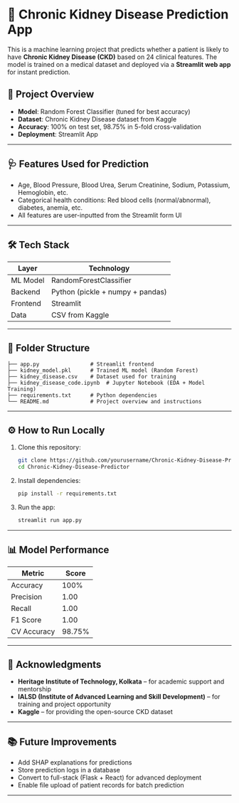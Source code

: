 
# 🧬 Chronic Kidney Disease Prediction App

This is a machine learning project that predicts whether a patient is likely to have **Chronic Kidney Disease (CKD)** based on 24 clinical features. The model is trained on a medical dataset and deployed via a **Streamlit web app** for instant prediction.

## 📌 Project Overview

- **Model**: Random Forest Classifier (tuned for best accuracy)
- **Dataset**: Chronic Kidney Disease dataset from Kaggle
- **Accuracy**: 100% on test set, 98.75% in 5-fold cross-validation
- **Deployment**: Streamlit App

---

## 🩺 Features Used for Prediction

- Age, Blood Pressure, Blood Urea, Serum Creatinine, Sodium, Potassium, Hemoglobin, etc.
- Categorical health conditions: Red blood cells (normal/abnormal), diabetes, anemia, etc.
- All features are user-inputted from the Streamlit form UI

---

## 🛠️ Tech Stack

| Layer     | Technology             |
|-----------|------------------------|
| ML Model  | RandomForestClassifier |
| Backend   | Python (pickle + numpy + pandas) |
| Frontend  | Streamlit              |
| Data      | CSV from Kaggle        |

---

## 📁 Folder Structure

```
├── app.py                # Streamlit frontend
├── kidney_model.pkl      # Trained ML model (Random Forest)
├── kidney_disease.csv    # Dataset used for training
├── kidney_disease_code.ipynb  # Jupyter Notebook (EDA + Model Training)
├── requirements.txt      # Python dependencies
└── README.md             # Project overview and instructions
```

---

## ⚙️ How to Run Locally

1. Clone this repository:
   ```bash
   git clone https://github.com/yourusername/Chronic-Kidney-Disease-Predictor.git
   cd Chronic-Kidney-Disease-Predictor
   ```

2. Install dependencies:
   ```bash
   pip install -r requirements.txt
   ```

3. Run the app:
   ```bash
   streamlit run app.py
   ```

---

## 📊 Model Performance

| Metric        | Score     |
|---------------|-----------|
| Accuracy      | 100%      |
| Precision     | 1.00      |
| Recall        | 1.00      |
| F1 Score      | 1.00      |
| CV Accuracy   | 98.75%    |

---

## 🙌 Acknowledgments

- **Heritage Institute of Technology, Kolkata** – for academic support and mentorship  
- **IALSD (Institute of Advanced Learning and Skill Development)** – for training and project opportunity  
- **Kaggle** – for providing the open-source CKD dataset

---

## 📚 Future Improvements

- Add SHAP explanations for predictions
- Store prediction logs in a database
- Convert to full-stack (Flask + React) for advanced deployment
- Enable file upload of patient records for batch prediction
---
